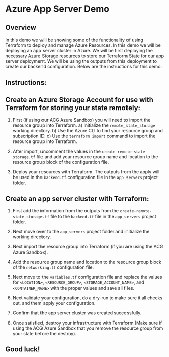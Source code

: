 # Azure App Server Demo
## Overview
In this demo we will be showing some of the functionality of using Terraform to deploy and manage Azure Resources. In this demo we will be deploying an app server cluster in Azure. We will be first deploying the necessary Azure Storage resources to store our Terraform State for our app server deployment. We will be using the outputs from this deployment to create our backend configuration. Below are the instructions for this demo.

## Instructions:
 ## Create an Azure Storage Account for use with Terraform for storing your state remotely:

 1) First (if using our ACG Azure Sandbox) you will need to import the resource group into Terraform.
     a) Initialize the `remote_state_storage` working directory.
     b) Use the Azure CLI to find your resource group and subscription ID.
     c) Use the `terraform import` command to import the resource group into Terraform.

 2) After import, uncomment the values in the `create-remote-state-storage.tf` file and add your resource group name and location to the resource group block of the configuration file.
   
 3) Deploy your resources with Terraform. The outputs from the apply will be used in the `backend.tf` configuration file in the `app_servers` project folder.

## Create an app server cluster  with Terraform:
1) First add the information from the outputs from the `create-remote-state-storage.tf` file to the `backend.tf` file in the `app_servers` project folder.

2) Next move over to the `app_servers` project folder and initialize the working directory.

3) Next import the resource group into Terraform (if you are using the ACG Azure Sandbox).

4) Add the resource group name and location to the resource group block of the `networking.tf` configuration file.

5) Next move to the `variables.tf` configuration file and replace the values for `<LOCATION>`, `<RESOURCE_GROUP>`, `<STORAGE_ACCOUNT_NAME>`, and `<CONTAINER_NAME>` with the proper values and save all files.

6) Next validate your configuration, do a dry-run to make sure it all checks out, and them apply your configuration.

7) Confirm that the app server cluster was created successfully.

8) Once satisfied, destroy your infrastructure with Terraform (Make sure if using the ACG Azure Sandbox that you remove the resource group from your state before the destroy).

## Good luck!
